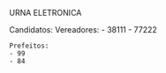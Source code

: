 URNA ELETRONICA

Candidatos:
    Vereadores:
    - 38111
    - 77222

    Prefeitos:
    - 99
    - 84

